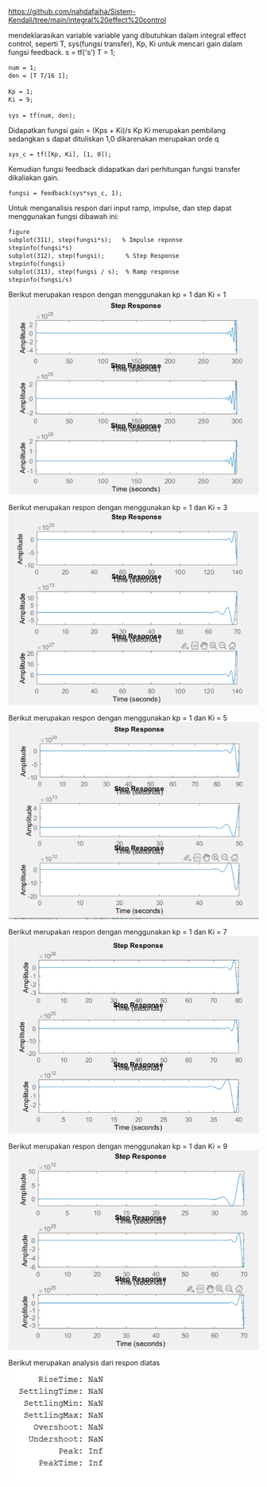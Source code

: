 
https://github.com/nahdafaiha/Sistem-Kendali/tree/main/integral%20effect%20control

mendeklarasikan variable variable yang dibutuhkan dalam integral effect control, seperti T, sys(fungsi transfer), Kp, Ki untuk mencari gain dalam fungsi feedback. 
    s = tf('s')
    T = 1;

    num = 1;
    den = [T T/16 1];

    Kp = 1;
    Ki = 9;

    sys = tf(num, den);

Didapatkan fungsi gain = (Kps + Ki)/s
Kp Ki merupakan pembilang sedangkan  s dapat dituliskan 1,0 dikarenakan merupakan orde q 

    sys_c = tf([Kp, Ki], [1, 0]);

Kemudian fungsi feedback didapatkan dari perhitungan fungsi transfer dikaliakan gain. 

    fungsi = feedback(sys*sys_c, 1);

Untuk menganalisis respon dari input ramp, impulse, dan step dapat menggunakan fungsi dibawah ini:

    figure
    subplot(311), step(fungsi*s);   % Impulse reponse
    stepinfo(fungsi*s)
    subplot(312), step(fungsi);      % Step Response
    stepinfo(fungsi)
    subplot(313), step(fungsi / s);  % Ramp response 
    stepinfo(fungsi/s)

Berikut merupakan respon dengan menggunakan kp = 1 dan Ki = 1
![alt text](ki1.png)

Berikut merupakan respon dengan menggunakan kp = 1 dan Ki = 3
![alt text](ki3.png)

Berikut merupakan respon dengan menggunakan kp = 1 dan Ki = 5
![alt text](ki5.png)

Berikut merupakan respon dengan menggunakan kp = 1 dan Ki = 7
![alt text](ki7.png)

Berikut merupakan respon dengan menggunakan kp = 1 dan Ki = 9
![alt text](ki9.png)

Berikut merupakan analysis dari respon diatas
![alt text](analysis.png)